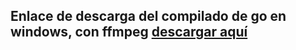 ## Enlace de descarga del compilado de go en windows, con ffmpeg [descargar aquí](https://drive.google.com/file/d/1OIxVoR7q2M36d0t845AZnbPW1DBlovb4/view?usp=sharing)
